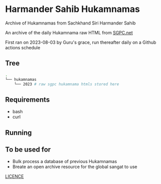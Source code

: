 # Harmander Sahib Hukamnamas

Archive of Hukamnamas from Sachkhand Siri Harmander Sahib

An archive of the daily Hukamnama raw HTML from [SGPC.net]()

First ran on 2023-08-03 by Guru's grace, run thereafter daily on a Github actions schedule

## Tree

```bash
.
└── hukamnamas
    └── 2023 # raw sgpc hukamnama htmls stored here

```

## Requirements

- bash
- curl

## Running

## To be used for

- Bulk process a database of previous Hukamnamas
- Breate an open archive resource for the global sangat to use

[LICENCE](LICENCE)
